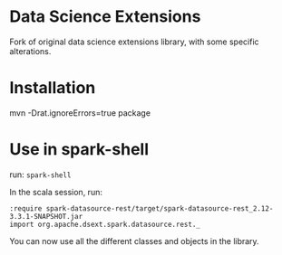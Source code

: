 # Data Science Extensions

Fork of original data science extensions library, with some specific alterations.

# Installation

mvn -Drat.ignoreErrors=true package

# Use in spark-shell

run: `spark-shell`

In the scala session, run:

```
:require spark-datasource-rest/target/spark-datasource-rest_2.12-3.3.1-SNAPSHOT.jar
import org.apache.dsext.spark.datasource.rest._
```

You can now use all the different classes and objects in the library.